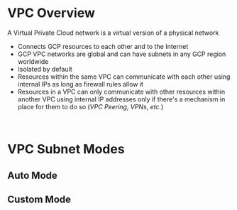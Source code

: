 # VPC Overview

A Virtual Private Cloud network is a virtual version of a physical network

* Connects GCP resources to each other and to the Internet
* GCP VPC networks are global and can have subnets in any GCP region worldwide
* Isolated by default
* Resources within the same VPC can communicate with each other using internal IPs as long as firewall rules allow it
* Resources in a VPC can only communicate with other resources within another VPC using internal IP addresses only if there's a mechanism in place for them to do so (*VPC Peering*, *VPNs*, *etc.*)

<br>

# VPC Subnet Modes

## Auto Mode

## Custom Mode